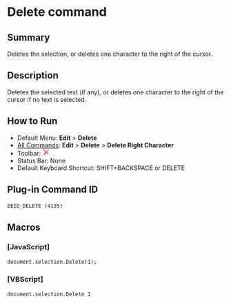 # Delete command

## Summary

Deletes the selection, or deletes one character to the right of the cursor.

## Description

Deletes the selected text (if any), or deletes one character to the
right of the cursor if no text is selected.

## How to Run

- Default Menu: **Edit** \> **Delete**
- [All Commands](../tools/all_commands): **Edit** \> **Delete**
\> **Delete Right Character**
- Toolbar: ![](../../images/delete.png)
- Status Bar: None
- Default Keyboard Shortcut: SHIFT+BACKSPACE or DELETE

## Plug-in Command ID

```
EEID_DELETE (4135)
```

## Macros

### \[JavaScript\]

```
document.selection.Delete(1);
```

### \[VBScript\]

```
document.selection.Delete 1
```
